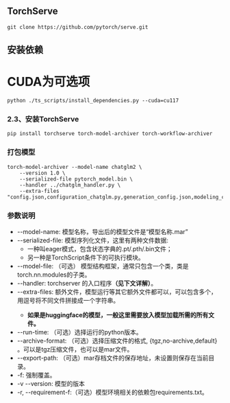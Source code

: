 ## TorchServe
```
git clone https://github.com/pytorch/serve.git
```

## 安装依赖

# CUDA为可选项
```
python ./ts_scripts/install_dependencies.py --cuda=cu117
```

### 2.3、安装TorchServe
```
pip install torchserve torch-model-archiver torch-workflow-archiver
```

### 打包模型

```
torch-model-archiver --model-name chatglm2 \
    --version 1.0 \
    --serialized-file pytorch_model.bin \
    --handler ../chatglm_handler.py \
    --extra-files "config.json,configuration_chatglm.py,generation_config.json,modeling_chatglm.py,quantization.py,special_tokens_map.json,tokenization_chatglm.py,tokenizer_config.json,tokenizer.model"
```

### 参数说明
<ul>
    <li>--model-name:  模型名称，导出后的模型文件是“模型名称.mar”</li>
    <li>--serialized-file: 模型序列化文件，这里有两种文件数据: <ul>
        <li>一种叫eager模式，包含状态字典的.pt/.pth/.bin文件；</li>
        <li>另一种是TorchScript条件下的可执行模块。</li>
    </ul>
<li>--model-file: （可选） 模型结构框架，通常只包含一个类，类是torch.nn.modules的子类。</li>
<li>--handler:  torchserver 的入口程序<b>（见下文详解）</b>。</li>
<li>--extra-files: 额外文件，模型运行等其它额外文件都可以，可以包含多个，用逗号将不同文件拼接成一个字符串。</li>
<ul><li><b>如果是huggingface的模型，一般这里需要放入模型加载所需的所有文件。</b></li></ul>
<li>--run-time: （可选）选择运行的python版本。</li>
<li>--archive-format: （可选）选择压缩文件的格式, {tgz,no-archive,default} 。可以是tgz压缩文件，也可以是mar文件。</li>
<li>--export-path: （可选）mar存档文件的保存地址，未设置则保存在当前目录。</li>
<li>-f:  强制覆盖。</li>
<li>-v --version: 模型的版本</li>
<li>-r, --requirement-f:（可选）模型环境相关的依赖包requirements.txt。</li>
</ul>